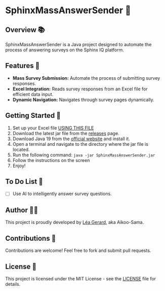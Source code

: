 # SphinxMassAnswerSender 🚀

## Overview 📚

SphinxMassAnswerSender is a Java project designed to automate the process of answering surveys on the Sphinx IQ platform.

## Features 🌟

- **Mass Survey Submission:** Automate the process of submitting survey responses.
- **Excel Integration:** Reads survey responses from an Excel file for efficient data input.
- **Dynamic Navigation:** Navigates through survey pages dynamically.

## Getting Started 🚦

1. Set up your Excel file [USING THIS FILE](SETUP_EXCEL.md)
2. Download the latest jar file from the [releases](https://github.com/Aikoo-Sama/SphinxMassAnswerSender/releases/latest) page.
3. Download Java 19 from the [official website](https://www.oracle.com/java/technologies/javase/jdk19-archive-downloads.html) and install it.
4. Open a terminal and navigate to the directory where the jar file is located.
5. Run the following command: `java -jar SphinxMassAnswerSender.jar`
6. Follow the instructions on the screen
7. Enjoy!

## To Do List 📝

- [ ] Use AI to intelligently answer survey questions.

## Author 🧑‍💻

This project is proudly developed by [Léa Gerard](https://github.com/Aikoo-Sama), aka Aikoo-Sama.

## Contributions 🤝

Contributions are welcome! Feel free to fork and submit pull requests.

## License 📄

This project is licensed under the MIT License - see the [LICENSE](LICENSE) file for details.
